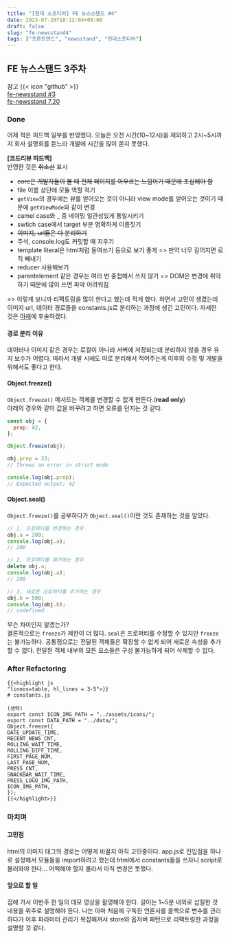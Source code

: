 ```yaml
---
title: "[현대 소프티어] FE 뉴스스탠드 #4"
date: 2023-07-20T18:12:04+09:00
draft: false
slug: "fe-newsstand4"
tags: ["프론트엔드", "newsstand", "현대소프티어"]
---
```


## FE 뉴스스탠드 3주차

참고 {{< icon "github" >}}
<br>
[fe-newsstand #3](https://github.com/softeerbootcamp-2nd/fe-newsstand/pull/80)
<br>
[fe-newsstand 7.20](https://github.com/kimdaye77/fe-newsstand/pull/8)

### Done

어제 적은 피드백 일부를 반영했다. 오늘은 오전 시간(10~12시)을 제외하고 2시~5시까지 회사 설명회를 듣느라 개발에 시간을 많이 쏟지 못했다.

**[코드리뷰 피드백]**
<br>
반영한 것은 ~~취소선~~ 표시

- ~~core은 개발자들이 볼 때 전체 페이지를 아우르는 느낌이기 때문에 조심해야 함~~
- file 이름 상단에 모듈 역할 적기
- `getView`의 경우에는 뷰를 얻어오는 것이 아니라 view mode를 얻어오는 것이기 때문에 `getViewMode`와 같이 변경
- camel case와 \_ 중 네이밍 일관성있게 통일시키기
- swtich case에서 target 부분 명확하게 이름짓기
- ~~이미지, url들은 다 분리하기~~
- 주석, console.log도 커밋할 때 지우기
- template literal은 html처럼 들여쓰기 등으로 보기 좋게
  => 만약 너무 길어지면 로직 빼내기
- reducer 사용해보기
- parentelement 같은 경우는 여러 번 중첩해서 쓰지 않기
  => DOM은 변경에 취약하기 때문에 많이 쓰면 파악 어려워짐

=> 이렇게 보니까 리팩토링을 많이 한다고 했는데 적게 했다. 하면서 고민이 생겼는데 이미지 url, 데이터 경로들을 constants.js로 분리하는 과정에 생긴 고민이다. 자세한 것은 [아래](http://localhost:1313/posts/fe-newsstand/fe-newsstand4/#%EA%B3%A0%EB%AF%BC%EC%A0%90)에 후술하겠다.

#### 경로 분리 이유

데이터나 이미지 같은 경우는 로컬이 아니라 서버에 저장되는데 분리하지 않을 경우 유지 보수가 어렵다.
따라서 개발 시에도 따로 분리해서 적어주는게 이후의 수정 및 개발을 위해서도 좋다고 한다.

#### Object.freeze()

`Object.freeze()` 메서드는 객체를 변경할 수 없게 만든다.(**read only**)
<br>
아래의 경우와 같이 값을 바꾸려고 하면 오류를 던지는 것 같다.

```js
const obj = {
  prop: 42,
};

Object.freeze(obj);

obj.prop = 33;
// Throws an error in strict mode

console.log(obj.prop);
// Expected output: 42
```

#### Object.seal()

`Object.freeze()`를 공부하다가 `Object.seal()`이란 것도 존재하는 것을 알았다.

```js
// 1. 프로퍼티를 변경하는 경우
obj.a = 200;
console.log(obj.a);
// 200

// 2. 프로퍼티를 제거하는 경우
delete obj.a;
console.log(obj.a);
// 200

// 3. 새로운 프로퍼티를 추가하는 경우
obj.b = 500;
console.log(obj.b);
// undefined
```

무슨 차이인지 알겠는가?
<br>
결론적으로는 `freeze`가 제한이 더 많다. `seal`은 프로퍼티를 수정할 수 있지만 `freeze`는 불가능하다.
공통점으로는 전달된 객체들은 확장할 수 없게 되어 새로운 속성을 추가할 수 없다.
전달된 객체 내부의 모든 요소들은 구성 불가능하게 되어 삭제할 수 없다.

### After Refactoring

```
{{<highlight js
"lineos=table, hl_lines = 3-5">}}
# constants.js

(생략)
export const ICON_IMG_PATH = "../assets/icons/";
export const DATA_PATH = "../data/";
Object.freeze({
DATE_UPDATE_TIME,
RECENT_NEWS_CNT,
ROLLING_WAIT_TIME,
ROLLING_DIFF_TIME,
FIRST_PAGE_NUM,
LAST_PAGE_NUM,
PRESS_CNT,
SNACKBAR_WAIT_TIME,
PRESS_LOGO_IMG_PATH,
ICON_IMG_PATH,
});
{{</highlight>}}

```

### 마치며

#### 고민점

html의 이미지 태그의 경로는 어떻게 바꿀지 아직 고민중이다. app.js로 진입점을 하나로 설정해서 모듈들을 import하려고 했는데 html에서 constants들을 쓰자니 script로 불러와야 한다... 어떡해야 할지 몰라서 아직 변경은 못했다.

#### 앞으로 할 일

집에 가서 이번주 한 일의 데모 영상을 촬영해야 한다. 길이는 1~5분 내외로 삽질한 것 내용을 위주로 설명해야 한다.
나는 아마 처음에 구독한 언론사를 콜백으로 변수를 관리하다가 이후 파라미터 관리가 복잡해져서 store와 옵저버 패턴으로 리팩토링한 과정을 설명할 것 같다.
